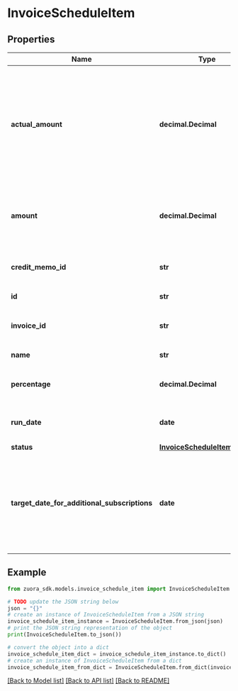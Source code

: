 # InvoiceScheduleItem


## Properties

Name | Type | Description | Notes
------------ | ------------- | ------------- | -------------
**actual_amount** | **decimal.Decimal** | The actual amount that needs to be billed during the processing of the invoice schedule item.  By default, the actual amount is the same as the total amount. Even if order changes occur like Remove Product or Cancel Subscription, the value of the &#x60;amount&#x60; field keeps unchanged. The value of the &#x60;actualAmount&#x60; field reflects the actual amount to be billed.  | [optional] 
**amount** | **decimal.Decimal** | The amount of the invoice generated during the processing of the invoice schedule item.  The value of this field keeps unchanged once invoice schedule items are created.  | [optional] 
**credit_memo_id** | **str** | The ID of the credit memo that is generated during the processing of the invoice schedule item.  | [optional] 
**id** | **str** | The unique ID of the invoice schedule item.  | [optional] 
**invoice_id** | **str** | The ID of the invoice that is generated during the processing of the invoice schedule item.  | [optional] 
**name** | **str** | The name of the invoice schedule item.  | [optional] 
**percentage** | **decimal.Decimal** | The percentage of the total amount to be generated during the processing of the invoice schedule item. | [optional] 
**run_date** | **date** | The date in the tenant’s time zone when the invoice schedule item is processed to generate an invoice.  | [optional] 
**status** | [**InvoiceScheduleItemStatus**](InvoiceScheduleItemStatus.md) |  | [optional] 
**target_date_for_additional_subscriptions** | **date** | The date in the tenant&#39;s time zone used by the invoice schedule to determine which fixed-period regular charges to be billed together with the invoice schedule item.   The regular charges must come from the subscriptions specified in the &#x60;additionalSubscriptionsToBill&#x60; field.  | [optional] 

## Example

```python
from zuora_sdk.models.invoice_schedule_item import InvoiceScheduleItem

# TODO update the JSON string below
json = "{}"
# create an instance of InvoiceScheduleItem from a JSON string
invoice_schedule_item_instance = InvoiceScheduleItem.from_json(json)
# print the JSON string representation of the object
print(InvoiceScheduleItem.to_json())

# convert the object into a dict
invoice_schedule_item_dict = invoice_schedule_item_instance.to_dict()
# create an instance of InvoiceScheduleItem from a dict
invoice_schedule_item_from_dict = InvoiceScheduleItem.from_dict(invoice_schedule_item_dict)
```
[[Back to Model list]](../README.md#documentation-for-models) [[Back to API list]](../README.md#documentation-for-api-endpoints) [[Back to README]](../README.md)


